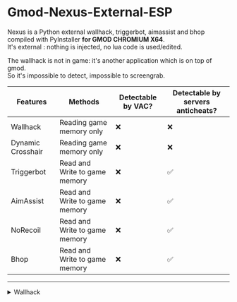 # Gmod-Nexus-External-ESP  
Nexus is a Python external wallhack, triggerbot, aimassist and bhop compiled with PyInstaller **for GMOD CHROMIUM X64**.  
It's external : nothing is injected, no lua code is used/edited.  
  
The wallhack is not in game: it's another application which is on top of gmod.  
So it's impossible to detect, impossible to screengrab.  

|Features|Methods|Detectable by VAC?|Detectable by servers anticheats?
|-|-|-|-|
Wallhack|Reading game memory only|❌|❌
Dynamic Crosshair|Reading game memory only|❌|❌
Triggerbot|Read and Write to game memory|❌|✅
AimAssist|Read and Write to game memory|❌|✅
NoRecoil|Read and Write to game memory|❌|✅
Bhop|Read and Write to game memory|❌|✅
---
  
<details>
<summary>Wallhack</summary>
https://www.youtube.com/watch?v=-FNxdR3HOYo
</details>
